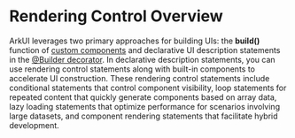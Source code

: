 # Rendering Control Overview
<!--Kit: ArkUI-->
<!--Subsystem: ArkUI-->
<!--Owner: @liubihao-->
<!--Designer: @lixingchi1-->
<!--Tester: @TerryTsao-->
<!--Adviser: @zhang_yixin13-->


ArkUI leverages two primary approaches for building UIs: the **build()** function of [custom components](../state-management/arkts-create-custom-components.md) and declarative UI description statements in the [@Builder decorator](../state-management/arkts-builder.md). In declarative description statements, you can use rendering control statements along with built-in components to accelerate UI construction. These rendering control statements include conditional statements that control component visibility, loop statements for repeated content that quickly generate components based on array data, lazy loading statements that optimize performance for scenarios involving large datasets, and component rendering statements that facilitate hybrid development.
